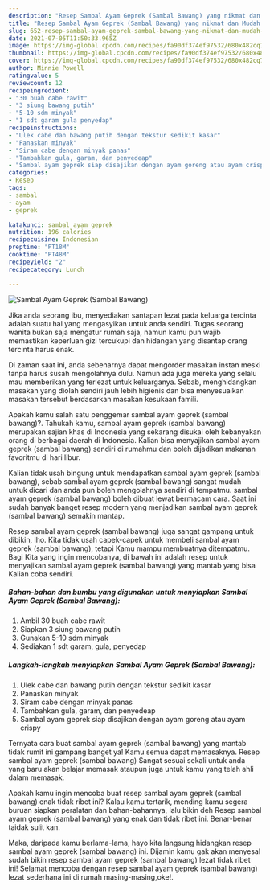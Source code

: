 ```yaml
---
description: "Resep Sambal Ayam Geprek (Sambal Bawang) yang nikmat dan Mudah Dibuat"
title: "Resep Sambal Ayam Geprek (Sambal Bawang) yang nikmat dan Mudah Dibuat"
slug: 652-resep-sambal-ayam-geprek-sambal-bawang-yang-nikmat-dan-mudah-dibuat
date: 2021-07-05T11:50:33.965Z
image: https://img-global.cpcdn.com/recipes/fa90df374ef97532/680x482cq70/sambal-ayam-geprek-sambal-bawang-foto-resep-utama.jpg
thumbnail: https://img-global.cpcdn.com/recipes/fa90df374ef97532/680x482cq70/sambal-ayam-geprek-sambal-bawang-foto-resep-utama.jpg
cover: https://img-global.cpcdn.com/recipes/fa90df374ef97532/680x482cq70/sambal-ayam-geprek-sambal-bawang-foto-resep-utama.jpg
author: Minnie Powell
ratingvalue: 5
reviewcount: 12
recipeingredient:
- "30 buah cabe rawit"
- "3 siung bawang putih"
- "5-10 sdm minyak"
- "1 sdt garam gula penyedap"
recipeinstructions:
- "Ulek cabe dan bawang putih dengan tekstur sedikit kasar"
- "Panaskan minyak"
- "Siram cabe dengan minyak panas"
- "Tambahkan gula, garam, dan penyedeap"
- "Sambal ayam geprek siap disajikan dengan ayam goreng atau ayam crispy"
categories:
- Resep
tags:
- sambal
- ayam
- geprek

katakunci: sambal ayam geprek 
nutrition: 196 calories
recipecuisine: Indonesian
preptime: "PT18M"
cooktime: "PT48M"
recipeyield: "2"
recipecategory: Lunch

---
```



![Sambal Ayam Geprek (Sambal Bawang)](https://img-global.cpcdn.com/recipes/fa90df374ef97532/680x482cq70/sambal-ayam-geprek-sambal-bawang-foto-resep-utama.jpg)

Jika anda seorang ibu, menyediakan santapan lezat pada keluarga tercinta adalah suatu hal yang mengasyikan untuk anda sendiri. Tugas seorang  wanita bukan saja mengatur rumah saja, namun kamu pun wajib memastikan keperluan gizi tercukupi dan hidangan yang disantap orang tercinta harus enak.

Di zaman  saat ini, anda sebenarnya dapat mengorder masakan instan meski tanpa harus susah mengolahnya dulu. Namun ada juga mereka yang selalu mau memberikan yang terlezat untuk keluarganya. Sebab, menghidangkan masakan yang diolah sendiri jauh lebih higienis dan bisa menyesuaikan masakan tersebut berdasarkan masakan kesukaan famili. 



Apakah kamu salah satu penggemar sambal ayam geprek (sambal bawang)?. Tahukah kamu, sambal ayam geprek (sambal bawang) merupakan sajian khas di Indonesia yang sekarang disukai oleh kebanyakan orang di berbagai daerah di Indonesia. Kalian bisa menyajikan sambal ayam geprek (sambal bawang) sendiri di rumahmu dan boleh dijadikan makanan favoritmu di hari libur.

Kalian tidak usah bingung untuk mendapatkan sambal ayam geprek (sambal bawang), sebab sambal ayam geprek (sambal bawang) sangat mudah untuk dicari dan anda pun boleh mengolahnya sendiri di tempatmu. sambal ayam geprek (sambal bawang) boleh dibuat lewat bermacam cara. Saat ini sudah banyak banget resep modern yang menjadikan sambal ayam geprek (sambal bawang) semakin mantap.

Resep sambal ayam geprek (sambal bawang) juga sangat gampang untuk dibikin, lho. Kita tidak usah capek-capek untuk membeli sambal ayam geprek (sambal bawang), tetapi Kamu mampu membuatnya ditempatmu. Bagi Kita yang ingin mencobanya, di bawah ini adalah resep untuk menyajikan sambal ayam geprek (sambal bawang) yang mantab yang bisa Kalian coba sendiri.

<!--inarticleads1-->

##### Bahan-bahan dan bumbu yang digunakan untuk menyiapkan Sambal Ayam Geprek (Sambal Bawang):

1. Ambil 30 buah cabe rawit
1. Siapkan 3 siung bawang putih
1. Gunakan 5-10 sdm minyak
1. Sediakan 1 sdt garam, gula, penyedap




<!--inarticleads2-->

##### Langkah-langkah menyiapkan Sambal Ayam Geprek (Sambal Bawang):

1. Ulek cabe dan bawang putih dengan tekstur sedikit kasar
1. Panaskan minyak
1. Siram cabe dengan minyak panas
1. Tambahkan gula, garam, dan penyedeap
1. Sambal ayam geprek siap disajikan dengan ayam goreng atau ayam crispy




Ternyata cara buat sambal ayam geprek (sambal bawang) yang mantab tidak rumit ini gampang banget ya! Kamu semua dapat memasaknya. Resep sambal ayam geprek (sambal bawang) Sangat sesuai sekali untuk anda yang baru akan belajar memasak ataupun juga untuk kamu yang telah ahli dalam memasak.

Apakah kamu ingin mencoba buat resep sambal ayam geprek (sambal bawang) enak tidak ribet ini? Kalau kamu tertarik, mending kamu segera buruan siapkan peralatan dan bahan-bahannya, lalu bikin deh Resep sambal ayam geprek (sambal bawang) yang enak dan tidak ribet ini. Benar-benar taidak sulit kan. 

Maka, daripada kamu berlama-lama, hayo kita langsung hidangkan resep sambal ayam geprek (sambal bawang) ini. Dijamin kamu gak akan menyesal sudah bikin resep sambal ayam geprek (sambal bawang) lezat tidak ribet ini! Selamat mencoba dengan resep sambal ayam geprek (sambal bawang) lezat sederhana ini di rumah masing-masing,oke!.

